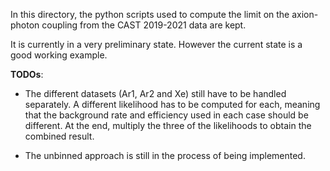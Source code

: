 In this directory, the python scripts used to compute the limit on the axion-photon coupling
from the CAST 2019-2021 data are kept.

It is currently in a very preliminary state. However the current state is a good working example.

**TODOs**:
* The different datasets (Ar1, Ar2 and Xe) still have to be handled separately. A different likelihood has to be computed for each, meaning that the background rate and efficiency used in each case should be different. At the end, multiply the three of the likelihoods to obtain the combined result.

* The unbinned approach is still in the process of being implemented.
